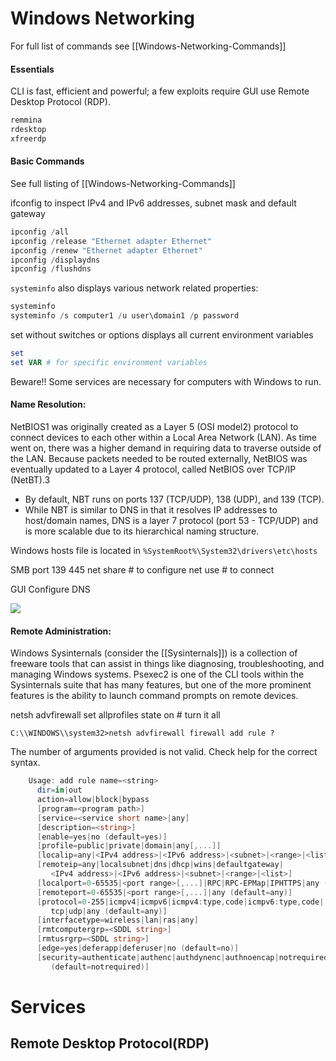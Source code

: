 # Windows Networking


For full list of commands see [[Windows-Networking-Commands]]


#### Essentials

CLI is fast, efficient and powerful; a few exploits require GUI use Remote Desktop Protocol (RDP).

```bash
remmina
rdesktop
xfreerdp
```

#### Basic Commands

See full listing of [[Windows-Networking-Commands]]  

ifconfig to inspect IPv4 and IPv6 addresses, subnet mask and default gateway
```powershell
ipconfig /all
ipconfig /release "Ethernet adapter Ethernet"
ipconfig /renew "Ethernet adapter Ethernet"
ipconfig /displaydns
ipconfig /flushdns
```
`systeminfo` also displays various network related properties:
```powershell
systeminfo
systeminfo /s computer1 /u user\domain1 /p password
```
set without switches or options displays all current environment variables 
```powershell
set
set VAR # for specific environment variables
```

Beware!! Some services are necessary for computers with Windows to run.

#### Name Resolution:

NetBIOS1 was originally created as a Layer 5 (OSI model2) protocol to connect devices to each other within a Local Area Network (LAN). As time went on, there was a higher demand in requiring data to traverse outside of the LAN.  Because packets needed to be routed externally, NetBIOS was eventually updated to a Layer 4 protocol, called NetBIOS over TCP/IP (NetBT).3 

- By default, NBT runs on ports 137 (TCP/UDP), 138 (UDP), and 139 (TCP). 
- While NBT is similar to DNS in that it resolves IP addresses to host/domain names, DNS is a layer 7 protocol (port 53 - TCP/UDP) and is more scalable due to its hierarchical naming structure.

Windows hosts file is located in `%SystemRoot%\System32\drivers\etc\hosts`

SMB port 139 445
net share # to configure
net use # to connect

GUI Configure DNS

![](setdnsinwindows.png)


#### Remote Administration:

Windows Sysinternals (consider the [[Sysinternals]]) is a collection of freeware tools that can assist in things like diagnosing, troubleshooting, and managing Windows systems. 
Psexec2 is one of the CLI tools within the Sysinternals suite that has many features, 
but one of the more prominent features is the ability to launch command prompts on remote devices.

netsh advfirewall set allprofiles state on # turn it all 

`C:\\WINDOWS\\system32>netsh advfirewall firewall add rule ?`

The number of arguments provided is not valid. Check help for the correct syntax.
```powershell
	Usage: add rule name=<string>
      dir=in|out
      action=allow|block|bypass
      [program=<program path>]
      [service=<service short name>|any]
      [description=<string>]
      [enable=yes|no (default=yes)]
      [profile=public|private|domain|any[,...]]
      [localip=any|<IPv4 address>|<IPv6 address>|<subnet>|<range>|<list>]
      [remoteip=any|localsubnet|dns|dhcp|wins|defaultgateway|
         <IPv4 address>|<IPv6 address>|<subnet>|<range>|<list>]
      [localport=0-65535|<port range>[,...]|RPC|RPC-EPMap|IPHTTPS|any (default=any)]
      [remoteport=0-65535|<port range>[,...]|any (default=any)]
      [protocol=0-255|icmpv4|icmpv6|icmpv4:type,code|icmpv6:type,code|
         tcp|udp|any (default=any)]
      [interfacetype=wireless|lan|ras|any]
      [rmtcomputergrp=<SDDL string>]
      [rmtusrgrp=<SDDL string>]
      [edge=yes|deferapp|deferuser|no (default=no)]
      [security=authenticate|authenc|authdynenc|authnoencap|notrequired
         (default=notrequired)]
```


# Services



## Remote Desktop Protocol(RDP)


